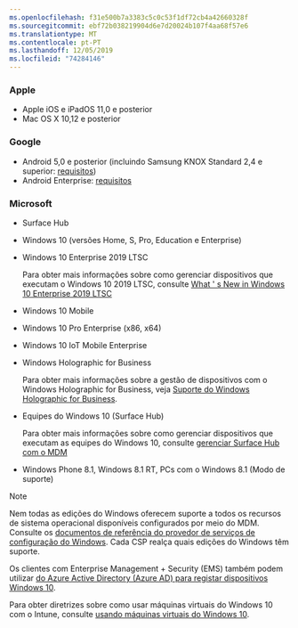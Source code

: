 ```yaml
---
ms.openlocfilehash: f31e500b7a3383c5c0c53f1df72cb4a42660328f
ms.sourcegitcommit: ebf72b038219904d6e7d20024b107f4aa68f57e6
ms.translationtype: MT
ms.contentlocale: pt-PT
ms.lasthandoff: 12/05/2019
ms.locfileid: "74284146"
---
```



### <a name="apple"></a>Apple
- Apple iOS e iPadOS 11,0 e posterior
- Mac OS X 10,12 e posterior

### <a name="google"></a>Google
- Android 5,0 e posterior (incluindo Samsung KNOX Standard 2,4 e superior: [requisitos](https://www.samsungknox.com/en/knox-platform/supported-devices/2.4+))
- Android Enterprise: [requisitos](https://support.google.com/work/android/topic/9428066)

### <a name="microsoft"></a>Microsoft

- Surface Hub
- Windows 10 (versões Home, S, Pro, Education e Enterprise)
- Windows 10 Enterprise 2019 LTSC

  Para obter mais informações sobre como gerenciar dispositivos que executam o Windows 10 2019 LTSC, consulte [What ' s New in Windows 10 Enterprise 2019 LTSC](https://docs.microsoft.com/windows/whats-new/ltsc/whats-new-windows-10-2019)
  
- Windows 10 Mobile
- Windows 10 Pro Enterprise (x86, x64)
- Windows 10 IoT Mobile Enterprise
- Windows Holographic for Business

  Para obter mais informações sobre a gestão de dispositivos com o Windows Holographic for Business, veja [Suporte do Windows Holographic for Business](../fundamentals/windows-holographic-for-business.md).

- Equipes do Windows 10 (Surface Hub)

   Para obter mais informações sobre como gerenciar dispositivos que executam as equipes do Windows 10, consulte [gerenciar Surface Hub com o MDM](https://docs.microsoft.com/surface-hub/manage-settings-with-mdm-for-surface-hub)
- Windows Phone 8.1, Windows 8.1 RT, PCs com o Windows 8.1 (Modo de suporte)

> [!NOTE]
> Nem todas as edições do Windows oferecem suporte a todos os recursos de sistema operacional disponíveis configurados por meio do MDM. Consulte os [documentos de referência do provedor de serviços de configuração do Windows](https://docs.microsoft.com/windows/configuration/provisioning-packages/how-it-pros-can-use-configuration-service-providers). Cada CSP realça quais edições do Windows têm suporte.

Os clientes com Enterprise Management + Security (EMS) também podem utilizar [do Azure Active Directory (Azure AD) para registar dispositivos Windows 10](/intune/windows-enroll).

Para obter diretrizes sobre como usar máquinas virtuais do Windows 10 com o Intune, consulte [usando máquinas virtuais do Windows 10](../fundamentals/windows-10-virtual-machines.md).

